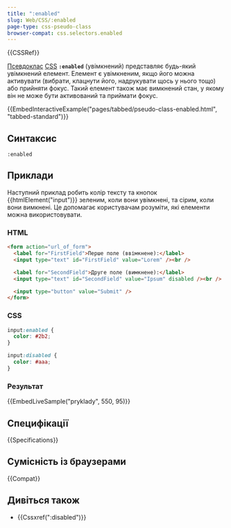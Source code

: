 ```yaml
---
title: ":enabled"
slug: Web/CSS/:enabled
page-type: css-pseudo-class
browser-compat: css.selectors.enabled
---
```


{{CSSRef}}

[Псевдоклас](/uk/docs/Web/CSS/Pseudo-classes) [CSS](/uk/docs/Web/CSS) **`:enabled`** (увімкнений) представляє будь-який увімкнений елемент. Елемент є увімкненим, якщо його можна активувати (вибрати, клацнути його, надрукувати щось у нього тощо) або прийняти фокус. Такий елемент також має вимкнений стан, у якому він не може бути активований та приймати фокус.

{{EmbedInteractiveExample("pages/tabbed/pseudo-class-enabled.html", "tabbed-standard")}}

## Синтаксис

```plain
:enabled
```

## Приклади

Наступний приклад робить колір тексту та кнопок {{htmlElement("input")}} зеленим, коли вони увімкнені, та сірим, коли вони вимкнені. Це допомагає користувачам розуміти, які елементи можна використовувати.

### HTML

```html
<form action="url_of_form">
  <label for="FirstField">Перше поле (ввімкнене):</label>
  <input type="text" id="FirstField" value="Lorem" /><br />

  <label for="SecondField">Друге поле (вимкнене):</label>
  <input type="text" id="SecondField" value="Ipsum" disabled /><br />

  <input type="button" value="Submit" />
</form>
```

### CSS

```css
input:enabled {
  color: #2b2;
}

input:disabled {
  color: #aaa;
}
```

### Результат

{{EmbedLiveSample("pryklady", 550, 95)}}

## Специфікації

{{Specifications}}

## Сумісність із браузерами

{{Compat}}

## Дивіться також

- {{Cssxref(":disabled")}}
